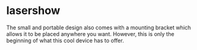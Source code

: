 lasershow
=========

The small and portable design also comes with a mounting bracket which allows it to be placed anywhere you want. However, this is only the beginning of what this cool device has to offer.
